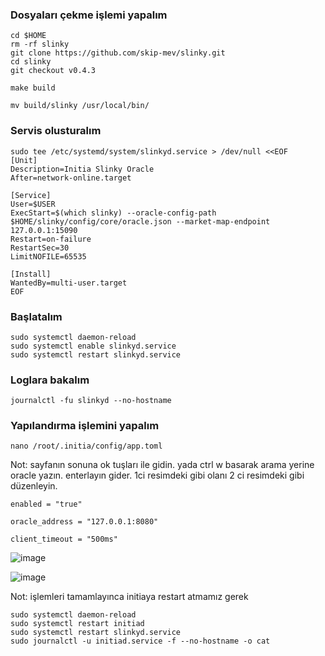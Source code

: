 ### Dosyaları çekme işlemi yapalım
```
cd $HOME
rm -rf slinky
git clone https://github.com/skip-mev/slinky.git
cd slinky
git checkout v0.4.3
```
```
make build
```
```
mv build/slinky /usr/local/bin/
```
### Servis olusturalım
```
sudo tee /etc/systemd/system/slinkyd.service > /dev/null <<EOF
[Unit]
Description=Initia Slinky Oracle
After=network-online.target

[Service]
User=$USER
ExecStart=$(which slinky) --oracle-config-path $HOME/slinky/config/core/oracle.json --market-map-endpoint 127.0.0.1:15090
Restart=on-failure
RestartSec=30
LimitNOFILE=65535

[Install]
WantedBy=multi-user.target
EOF
```
### Başlatalım
```
sudo systemctl daemon-reload
sudo systemctl enable slinkyd.service
sudo systemctl restart slinkyd.service
```
### Loglara bakalım
```
journalctl -fu slinkyd --no-hostname
```
### Yapılandırma işlemini yapalım
```
nano /root/.initia/config/app.toml
```
Not: sayfanın sonuna ok tuşları ile gidin. yada ctrl w basarak arama yerine oracle yazın. enterlayın gider. 1ci resimdeki gibi olanı 2 ci resimdeki gibi düzenleyin.
```
enabled = "true"
```
```
oracle_address = "127.0.0.1:8080"
```
```
client_timeout = "500ms"
```

![image](https://github.com/Core-Node-Team/Testnet-TR/assets/91562185/7c3c9f54-dcb3-42c7-bd5a-0c5b81fb85b4)

![image](https://github.com/Core-Node-Team/Testnet-TR/assets/91562185/e767f310-efde-4c19-955f-8d2120a918a7)

Not: işlemleri tamamlayınca initiaya restart atmamız gerek
```
sudo systemctl daemon-reload
sudo systemctl restart initiad
sudo systemctl restart slinkyd.service
sudo journalctl -u initiad.service -f --no-hostname -o cat
```
